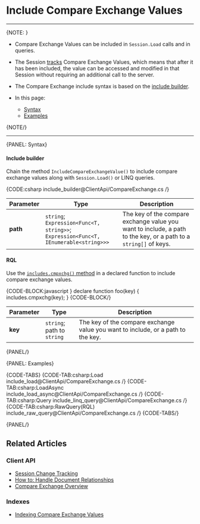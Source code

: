 ﻿# Include Compare Exchange Values
---

{NOTE: }

* Compare Exchange Values can be included in `Session.Load` calls and in queries.  

* The Session [tracks](../../../client-api/session/what-is-a-session-and-how-does-it-work#tracking-changes) 
Compare Exchange Values, which means that after it has been included, the value can 
be accessed and modified in that Session without requiring an additional call to 
the server.  

* The Compare Exchange include syntax is based on the [include builder](../../../client-api/how-to/handle-document-relationships#includes).  

* In this page:  
  * [Syntax](../../../client-api/operations/compare-exchange/include-compare-exchange#syntax)  
  * [Examples](../../../client-api/operations/compare-exchange/include-compare-exchange#examples)  

{NOTE/}

---

{PANEL: Syntax}

#### Include builder

Chain the method `IncludeCompareExchangeValue()` to include compare exchange values 
along with `Session.Load()` or LINQ queries.  

{CODE:csharp include_builder@ClientApi/CompareExchange.cs /}

| Parameter | Type | Description |
| - | - | - |
| **path** | `string`;<br/>`Expression<Func<T, string>>`;<br/>`Expression<Func<T, IEnumerable<string>>>` | The key of the compare exchange value you want to include, a path to the key, or a path to a `string[]` of keys. |

#### RQL

Use the [`includes.cmpxchg()` method](../../../indexes/querying/what-is-rql#include) in a 
declared function to include compare exchange values.

{CODE-BLOCK:javascript }
declare function foo(key) {
    includes.cmpxchg(key);
}
{CODE-BLOCK/}

| Parameter | Type | Description |
| - | - | - |
| **key** | `string`;<br/>path to `string` | The key of the compare exchange value you want to include, or a path to the key. |

{PANEL/}

{PANEL: Examples}

{CODE-TABS}
{CODE-TAB:csharp:Load include_load@ClientApi/CompareExchange.cs /}
{CODE-TAB:csharp:LoadAsync include_load_async@ClientApi/CompareExchange.cs /}
{CODE-TAB:csharp:Query include_linq_query@ClientApi/CompareExchange.cs /}
{CODE-TAB:csharp:RawQuery(RQL) include_raw_query@ClientApi/CompareExchange.cs /}
{CODE-TABS/}

{PANEL/}

## Related Articles

### Client API

- [Session Change Tracking](../../../client-api/session/what-is-a-session-and-how-does-it-work#tracking-changes)
- [How to: Handle Document Relationships](../../../client-api/how-to/handle-document-relationships)
- [Compare Exchange Overview](../../../client-api/operations/compare-exchange/overview)

### Indexes

- [Indexing Compare Exchange Values](../../../indexes/indexing-compare-exchange-values)
